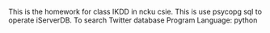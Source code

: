 This is the homework for class IKDD in ncku csie.
This is use psycopg sql to operate iServerDB.
To search Twitter database
Program Language: python
